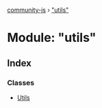 [community-js](../README.md) › ["utils"](_utils_.md)

# Module: "utils"

## Index

### Classes

* [Utils](../classes/_utils_.utils.md)
